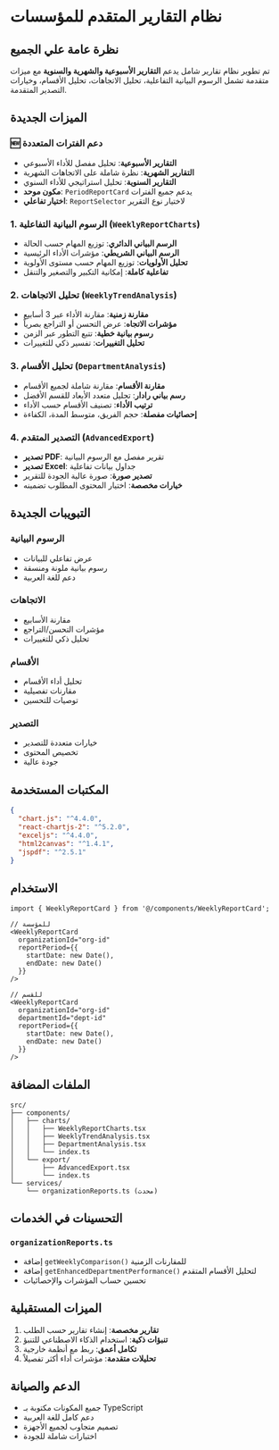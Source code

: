 # نظام التقارير المتقدم للمؤسسات

## نظرة عامة علي الجميع

تم تطوير نظام تقارير شامل يدعم **التقارير الأسبوعية والشهرية والسنوية** مع ميزات متقدمة تشمل الرسوم البيانية التفاعلية، تحليل الاتجاهات، تحليل الأقسام، وخيارات التصدير المتقدمة.

## الميزات الجديدة

### 🆕 دعم الفترات المتعددة
- **التقارير الأسبوعية**: تحليل مفصل للأداء الأسبوعي
- **التقارير الشهرية**: نظرة شاملة على الاتجاهات الشهرية
- **التقارير السنوية**: تحليل استراتيجي للأداء السنوي
- **مكون موحد**: `PeriodReportCard` يدعم جميع الفترات
- **اختيار تفاعلي**: `ReportSelector` لاختيار نوع التقرير

### 1. الرسوم البيانية التفاعلية (`WeeklyReportCharts`)
- **الرسم البياني الدائري**: توزيع المهام حسب الحالة
- **الرسم البياني الشريطي**: مؤشرات الأداء الرئيسية
- **تحليل الأولويات**: توزيع المهام حسب مستوى الأولوية
- **تفاعلية كاملة**: إمكانية التكبير والتصغير والتنقل

### 2. تحليل الاتجاهات (`WeeklyTrendAnalysis`)
- **مقارنة زمنية**: مقارنة الأداء عبر 3 أسابيع
- **مؤشرات الاتجاه**: عرض التحسن أو التراجع بصرياً
- **رسوم بيانية خطية**: تتبع التطور عبر الزمن
- **تحليل التغييرات**: تفسير ذكي للتغييرات

### 3. تحليل الأقسام (`DepartmentAnalysis`)
- **مقارنة الأقسام**: مقارنة شاملة لجميع الأقسام
- **رسم بياني رادار**: تحليل متعدد الأبعاد للقسم الأفضل
- **ترتيب الأداء**: تصنيف الأقسام حسب الأداء
- **إحصائيات مفصلة**: حجم الفريق، متوسط المدة، الكفاءة

### 4. التصدير المتقدم (`AdvancedExport`)
- **تصدير PDF**: تقرير مفصل مع الرسوم البيانية
- **تصدير Excel**: جداول بيانات تفاعلية
- **تصدير صورة**: صورة عالية الجودة للتقرير
- **خيارات مخصصة**: اختيار المحتوى المطلوب تضمينه

## التبويبات الجديدة

### الرسوم البيانية
- عرض تفاعلي للبيانات
- رسوم بيانية ملونة ومنسقة
- دعم للغة العربية

### الاتجاهات
- مقارنة الأسابيع
- مؤشرات التحسن/التراجع
- تحليل ذكي للتغييرات

### الأقسام
- تحليل أداء الأقسام
- مقارنات تفصيلية
- توصيات للتحسين

### التصدير
- خيارات متعددة للتصدير
- تخصيص المحتوى
- جودة عالية

## المكتبات المستخدمة

```json
{
  "chart.js": "^4.4.0",
  "react-chartjs-2": "^5.2.0",
  "exceljs": "^4.4.0",
  "html2canvas": "^1.4.1",
  "jspdf": "^2.5.1"
}
```

## الاستخدام

```tsx
import { WeeklyReportCard } from '@/components/WeeklyReportCard';

// للمؤسسة
<WeeklyReportCard 
  organizationId="org-id"
  reportPeriod={{
    startDate: new Date(),
    endDate: new Date()
  }}
/>

// للقسم
<WeeklyReportCard 
  organizationId="org-id"
  departmentId="dept-id"
  reportPeriod={{
    startDate: new Date(),
    endDate: new Date()
  }}
/>
```

## الملفات المضافة

```
src/
├── components/
│   ├── charts/
│   │   ├── WeeklyReportCharts.tsx
│   │   ├── WeeklyTrendAnalysis.tsx
│   │   ├── DepartmentAnalysis.tsx
│   │   └── index.ts
│   └── export/
│       ├── AdvancedExport.tsx
│       └── index.ts
└── services/
    └── organizationReports.ts (محدث)
```

## التحسينات في الخدمات

### `organizationReports.ts`
- إضافة `getWeeklyComparison()` للمقارنات الزمنية
- إضافة `getEnhancedDepartmentPerformance()` لتحليل الأقسام المتقدم
- تحسين حساب المؤشرات والإحصائيات

## الميزات المستقبلية

1. **تقارير مخصصة**: إنشاء تقارير حسب الطلب
2. **تنبؤات ذكية**: استخدام الذكاء الاصطناعي للتنبؤ
3. **تكامل أعمق**: ربط مع أنظمة خارجية
4. **تحليلات متقدمة**: مؤشرات أداء أكثر تفصيلاً

## الدعم والصيانة

- جميع المكونات مكتوبة بـ TypeScript
- دعم كامل للغة العربية
- تصميم متجاوب لجميع الأجهزة
- اختبارات شاملة للجودة
